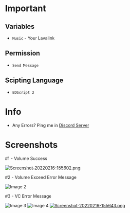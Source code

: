 # Important

## Variables

- ` Music ` - Your Lavalink

## Permission
- ` Send Message `

## Scipting Language
- ` BDScript 2 `

# Info
- Any Errors? Ping me in [Discord Server](https://discord.gg/JcENFCf)

# Screenshots
#1 - Volume Success

[![Screenshot-20220216-155602.png](https://i.postimg.cc/R0qM8th2/Screenshot-20220216-155602.png)](https://postimg.cc/GBwwTHkj)

#2 - Volume Exceed Error Message

![Image 2](https://i.postimg.cc/nryBckNT/Screenshot-20220214-114107.png)

#3 - VC Error Message

![Image 3](https://i.postimg.cc/050TKynk/Screenshot-20220214-114549.png)
![Image 4](https://i.postimg.cc/sDFJzY71/Screenshot-20220214-114644.png)
[![Screenshot-20220216-155643.png](https://i.postimg.cc/fknbxRvk/Screenshot-20220216-155643.png)](https://postimg.cc/V0g1w1pc)
